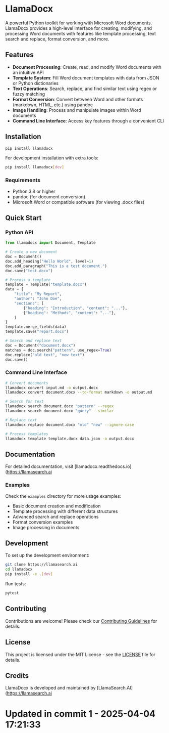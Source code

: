 # LlamaDocx

A powerful Python toolkit for working with Microsoft Word documents. LlamaDocx provides a high-level interface for creating, modifying, and processing Word documents with features like template processing, text search and replace, format conversion, and more.

## Features

- **Document Processing**: Create, read, and modify Word documents with an intuitive API
- **Template System**: Fill Word document templates with data from JSON or Python dictionaries
- **Text Operations**: Search, replace, and find similar text using regex or fuzzy matching
- **Format Conversion**: Convert between Word and other formats (markdown, HTML, etc.) using pandoc
- **Image Handling**: Process and manipulate images within Word documents
- **Command Line Interface**: Access key features through a convenient CLI

## Installation

```bash
pip install llamadocx
```

For development installation with extra tools:

```bash
pip install llamadocx[dev]
```

### Requirements

- Python 3.8 or higher
- pandoc (for document conversion)
- Microsoft Word or compatible software (for viewing .docx files)

## Quick Start

### Python API

```python
from llamadocx import Document, Template

# Create a new document
doc = Document()
doc.add_heading("Hello World", level=1)
doc.add_paragraph("This is a test document.")
doc.save("test.docx")

# Process a template
template = Template("template.docx")
data = {
    "title": "My Report",
    "author": "John Doe",
    "sections": [
        {"heading": "Introduction", "content": "..."},
        {"heading": "Methods", "content": "..."},
    ]
}
template.merge_fields(data)
template.save("report.docx")

# Search and replace text
doc = Document("document.docx")
matches = doc.search("pattern", use_regex=True)
doc.replace("old text", "new text")
doc.save()
```

### Command Line Interface

```bash
# Convert documents
llamadocx convert input.md -o output.docx
llamadocx convert document.docx --to-format markdown -o output.md

# Search for text
llamadocx search document.docx "pattern" --regex
llamadocx search document.docx "query" --similar

# Replace text
llamadocx replace document.docx "old" "new" --ignore-case

# Process templates
llamadocx template template.docx data.json -o output.docx
```

## Documentation

For detailed documentation, visit [llamadocx.readthedocs.io](https://llamasearch.ai

### Examples

Check the `examples` directory for more usage examples:

- Basic document creation and modification
- Template processing with different data structures
- Advanced search and replace operations
- Format conversion examples
- Image processing in documents

## Development

To set up the development environment:

```bash
git clone https://llamasearch.ai
cd llamadocx
pip install -e .[dev]
```

Run tests:

```bash
pytest
```

## Contributing

Contributions are welcome! Please check our [Contributing Guidelines](CONTRIBUTING.md) for details.

## License

This project is licensed under the MIT License - see the [LICENSE](LICENSE) file for details.

## Credits

LlamaDocx is developed and maintained by [LlamaSearch.AI](https://llamasearch.ai 
# Updated in commit 1 - 2025-04-04 17:21:33
